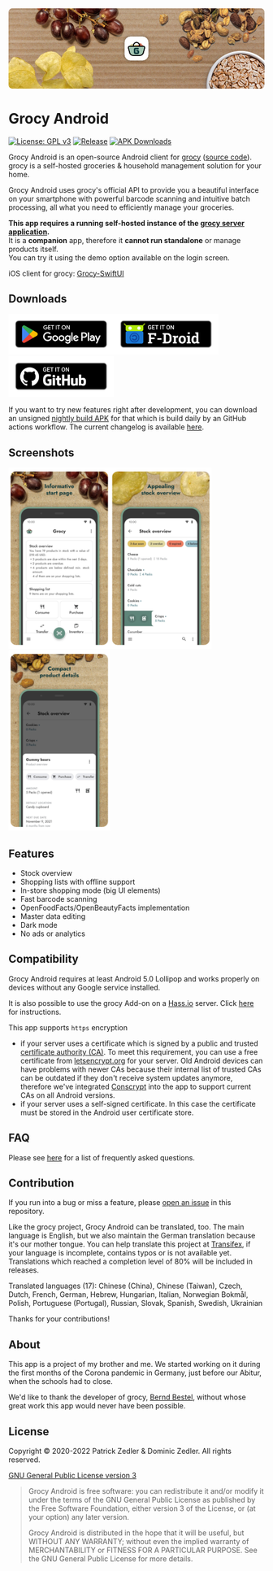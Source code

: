 <img src="assets/header.png" />

# Grocy Android

[![License: GPL v3](https://img.shields.io/badge/License-GPLv3-blue.svg)](https://www.gnu.org/licenses/gpl-3.0)  [![Release](https://img.shields.io/github/v/release/patzly/grocy-android?label=Release)](https://github.com/patzly/grocy-android/releases)  [![APK Downloads](https://img.shields.io/github/downloads/patzly/grocy-android/total.svg?label=APK%20Downloads)](https://github.com/patzly/grocy-android/releases)

Grocy Android is an open-source Android client for [grocy](https://grocy.info/) ([source code](https://github.com/grocy/grocy)). grocy is a self-hosted groceries & household management solution for your home.

Grocy Android uses grocy's official API to provide you a beautiful interface on your smartphone with powerful barcode scanning and intuitive batch processing, all what you need to efficiently manage your groceries.

**This app requires a running self-hosted instance of the [grocy server application](https://grocy.info/).**  
It is a **companion** app, therefore it **cannot run standalone** or manage products itself.  
You can try it using the demo option available on the login screen.

iOS client for grocy: [Grocy-SwiftUI](https://github.com/supergeorg/Grocy-SwiftUI)

## Downloads

<a href='https://play.google.com/store/apps/details?id=xyz.zedler.patrick.grocy'><img alt='Get it on Google Play' height="80" src='assets/badge_playstore.png'/></a><a href='https://f-droid.org/de/packages/xyz.zedler.patrick.grocy/'><img alt='Get it on F-Droid' height="80" src='assets/badge_fdroid.png'/></a><a href='https://github.com/patzly/grocy-android/releases'><img alt='Get it on GitHub' height="80" src='assets/badge_github.png'/></a>

If you want to try new features right after development, you can download an unsigned [nightly build APK](https://github.com/patzly/grocy-android/releases/tag/nightly) for that which is build daily by an GitHub actions workflow. The current changelog is available [here](https://github.com/patzly/grocy-android/blob/master/app/src/main/res/raw/changelog.txt).

## Screenshots

<a href="assets/screen1.png"><img src="assets/screen1.png" width="200px"/></a><a href="assets/screen2.png"><img src="assets/screen2.png" width="200px"/></a><a href="assets/screen3.png"><img src="assets/screen3.png" width="200px"/></a>

## Features

* Stock overview
* Shopping lists with offline support
* In-store shopping mode (big UI elements)
* Fast barcode scanning
* OpenFoodFacts/OpenBeautyFacts implementation
* Master data editing
* Dark mode
* No ads or analytics

## Compatibility

Grocy Android requires at least Android 5.0 Lollipop and works properly on devices without any Google service installed.

It is also possible to use the grocy Add-on on a [Hass.io](https://www.home-assistant.io/hassio/) server. Click [here](https://github.com/patzly/grocy-android/blob/master/FAQ.md#user-content-faq4) for instructions.

This app supports `https` encryption
- if your server uses a certificate which is signed by a public and trusted [certificate authority (CA)](https://en.wikipedia.org/wiki/Certificate_authority). To meet this requirement, you can use a free certificate from [letsencrypt.org](https://letsencrypt.org/) for your server. Old Android devices can have problems with newer CAs because their internal list of trusted CAs can be outdated if they don't receive system updates anymore, therefore we've integrated [Conscrypt](https://github.com/google/conscrypt/#readme) into the app to support current CAs on all Android versions.
- if your server uses a self-signed certificate. In this case the certificate must be stored in the Android user certificate store.

## FAQ

Please see [here](https://github.com/patzly/grocy-android/blob/master/FAQ.md) for a list of frequently asked questions.

## Contribution

If you run into a bug or miss a feature, please [open an issue](https://github.com/patzly/grocy-android/issues) in this repository.

Like the grocy project, Grocy Android can be translated, too. The main language is English, but we also maintain the German translation because it's our mother tongue.
You can help translate this project at [Transifex](https://www.transifex.com/patzly/grocy-android), if your language is incomplete, contains typos or is not available yet. Translations which reached a completion level of 80% will be included in releases.  

Translated languages (17): Chinese (China), Chinese (Taiwan), Czech, Dutch, French, German, Hebrew, Hungarian, Italian, Norwegian Bokmål, Polish, Portuguese (Portugal), Russian, Slovak, Spanish, Swedish, Ukrainian

Thanks for your contributions!

## About

This app is a project of my brother and me. We started working on it during the first months of the Corona pandemic in Germany, just before our Abitur, when the schools had to close.

We'd like to thank the developer of grocy, [Bernd Bestel](https://berrnd.de/), without whose great work this app would never have been possible.

## License

Copyright &copy; 2020-2022 Patrick Zedler & Dominic Zedler. All rights reserved.

[GNU General Public License version 3](https://www.gnu.org/licenses/gpl.txt)

> Grocy Android is free software: you can redistribute it and/or modify it under the terms of the GNU General Public License as published by the Free Software Foundation, either version 3 of the License, or (at your option) any later version.
>
> Grocy Android is distributed in the hope that it will be useful, but WITHOUT ANY WARRANTY; without even the implied warranty of MERCHANTABILITY or FITNESS FOR A PARTICULAR PURPOSE. See the GNU General Public License for more details.
